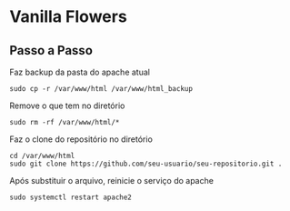 # Vanilla Flowers

## Passo a Passo

Faz backup da pasta do apache atual
```shell
sudo cp -r /var/www/html /var/www/html_backup
```

Remove o que tem no diretório
```shell
sudo rm -rf /var/www/html/*
```

Faz o clone do repositório no diretório
```shell
cd /var/www/html
sudo git clone https://github.com/seu-usuario/seu-repositorio.git .
```

Após substituir o arquivo, reinicie o serviço do apache
```shell
sudo systemctl restart apache2
```
